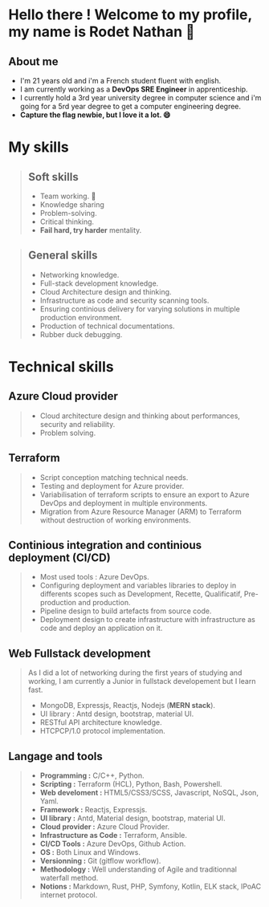
# Hello there ! Welcome to my profile, my name is Rodet Nathan 👋

## About me

- I'm 21 years old and i'm a French student fluent with english.
- I am currently working as a **DevOps SRE Engineer** in apprenticeship.
- I currently hold a 3rd year university degree in computer science and i'm going for a 5rd year degree to get a computer engineering degree.
- **Capture the flag newbie, but I love it a lot. 😄**

# My skills

> ## Soft skills
>  - Team working. 👯
>  - Knowledge sharing
>  - Problem-solving.
>  - Critical thinking.
>  - **Fail hard, try harder** mentality.

> ## General skills
> - Networking knowledge.
> - Full-stack development knowledge.
> - Cloud Architecture design and thinking.
> - Infrastructure as code and security scanning tools.
> - Ensuring continious delivery for varying solutions in multiple production environment.
> - Production of technical documentations.
> - Rubber duck debugging.

# Technical skills
## Azure Cloud provider
> - Cloud architecture design and thinking about performances, security and reliability.
> - Problem solving.
## Terraform
> - Script conception matching technical needs.
> - Testing and deployment for Azure provider.
> - Variabilisation of terraform scripts to ensure an export to Azure DevOps and deployment in multiple environments.
> - Migration from Azure Resource Manager (ARM) to Terraform without destruction of working environments.
## Continious integration and continious deployment (CI/CD)
> - Most used tools : Azure DevOps.
> - Configuring deployment and variables libraries to deploy in differents scopes such as Development, Recette, 		    Qualificatif, Pre-production and production.
> - Pipeline design to build artefacts from source code.
> - Deployment design to create infrastructure with infrastructure as code and deploy an application on it.
## Web Fullstack development
> As I did a lot of networking during the first years of studying and working, I am currently a Junior in fullstack developement but I learn fast.
> - MongoDB, Expressjs, Reactjs, Nodejs (**MERN stack**).
> - UI library : Antd design, bootstrap, material UI.
> - RESTful API architecture knowledge.
> - HTCPCP/1.0 protocol implementation.
## Langage and tools
> - **Programming :** C/C++, Python.
> - **Scripting :** Terraform (HCL), Python, Bash, Powershell.
> - **Web develoment :** HTML5/CSS3/SCSS, Javascript, NoSQL, Json, Yaml.
> - **Framework :** Reactjs, Expressjs.
> - **UI library :** Antd, Material design, bootstrap, material UI.
> - **Cloud provider :** Azure Cloud Provider.
> - **Infrastructure as Code :** Terraform, Ansible.
> - **CI/CD Tools :** Azure DevOps, Github Action.
> - **OS :** Both Linux and Windows.
> - **Versionning :** Git (gitflow workflow).
> - **Methodology :** Well understanding of Agile and traditionnal waterfall method.
> - **Notions :** Markdown, Rust, PHP, Symfony, Kotlin, ELK stack, IPoAC internet protocol.
